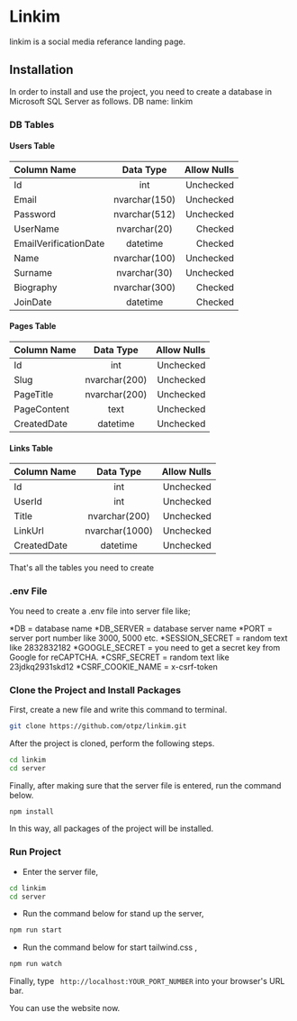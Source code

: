 # Linkim

linkim is a social media referance landing page.

## Installation
In order to install and use the project, you need to create a database in Microsoft SQL Server as follows.
DB name: linkim

### DB Tables

#### Users Table
| **Column Name**  |  **Data Type**  | **Allow Nulls** |
|:-----|:--------:|------:|
| Id   |int| Unchecked |
| Email   |nvarchar(150)|Unchecked|
| Password   | nvarchar(512) |Unchecked|
| UserName	| nvarchar(20) |Checked|
| EmailVerificationDate	| datetime|Checked|
| Name	| nvarchar(100) |Unchecked|
| Surname	| nvarchar(30) |Unchecked|
| Biography	| nvarchar(300) |Checked|
| JoinDate	| datetime |Checked|

#### Pages Table
| **Column Name**  |  **Data Type**  | **Allow Nulls** |
|:-----|:--------:|------:|
| Id   |int| Unchecked |
| Slug	|nvarchar(200)|Unchecked|
| PageTitle	| nvarchar(200) |Unchecked|
| PageContent	| text	 |Unchecked|
| CreatedDate	| datetime	|Unchecked|

#### Links Table
| **Column Name**  |  **Data Type**  | **Allow Nulls** |
|:-----|:--------:|------:|
| Id   |int| Unchecked |
| UserId	|int	| Unchecked|
| Title| nvarchar(200) |Unchecked|
| LinkUrl	| nvarchar(1000)	 |Unchecked|
| CreatedDate	| datetime	|Unchecked|

That's all the tables you need to create

### .env File
You need to create a .env file into server file like;

*DB = database name
*DB_SERVER = database server name
*PORT = server port number like 3000, 5000 etc.
*SESSION_SECRET = random text like 2832832182
*GOOGLE_SECRET = you need to get a secret key from Google for reCAPTCHA.
*CSRF_SECRET = random text like 23jdkq2931skd12
*CSRF_COOKIE_NAME = x-csrf-token 

### Clone the Project and Install Packages
First, create a new file and write this command to terminal.
```bash
git clone https://github.com/otpz/linkim.git
```
After the project is cloned, perform the following steps.
```bash
cd linkim 
cd server
```
Finally, after making sure that the server file is entered, run the command below.
```bash
npm install
```
In this way, all packages of the project will be installed.

### Run Project
* Enter the server file,
```bash
cd linkim 
cd server
```
* Run the command below for stand up the server,
```bash
npm run start
```
* Run the command below for start tailwind.css ,
```bash
npm run watch
```
Finally, type ``` http://localhost:YOUR_PORT_NUMBER``` into your browser's URL bar.

You can use the website now.
